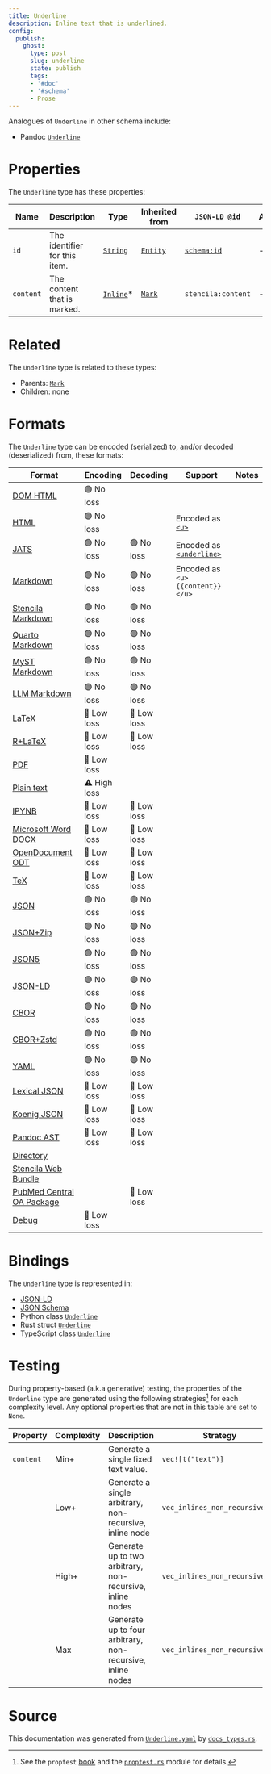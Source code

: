 ```yaml
---
title: Underline
description: Inline text that is underlined.
config:
  publish:
    ghost:
      type: post
      slug: underline
      state: publish
      tags:
      - '#doc'
      - '#schema'
      - Prose
---
```


Analogues of `Underline` in other schema include:
- Pandoc [`Underline`](https://github.com/jgm/pandoc-types/blob/master/src/Text/Pandoc/Definition.hs)


# Properties

The `Underline` type has these properties:

| Name      | Description                   | Type                                                                | Inherited from                                                     | `JSON-LD @id`                        | Aliases |
| --------- | ----------------------------- | ------------------------------------------------------------------- | ------------------------------------------------------------------ | ------------------------------------ | ------- |
| `id`      | The identifier for this item. | [`String`](https://stencila.ghost.io/docs/reference/schema/string)  | [`Entity`](https://stencila.ghost.io/docs/reference/schema/entity) | [`schema:id`](https://schema.org/id) | -       |
| `content` | The content that is marked.   | [`Inline`](https://stencila.ghost.io/docs/reference/schema/inline)* | [`Mark`](https://stencila.ghost.io/docs/reference/schema/mark)     | `stencila:content`                   | -       |

# Related

The `Underline` type is related to these types:

- Parents: [`Mark`](https://stencila.ghost.io/docs/reference/schema/mark)
- Children: none

# Formats

The `Underline` type can be encoded (serialized) to, and/or decoded (deserialized) from, these formats:

| Format                                                                               | Encoding     | Decoding   | Support                                                                                                      | Notes |
| ------------------------------------------------------------------------------------ | ------------ | ---------- | ------------------------------------------------------------------------------------------------------------ | ----- |
| [DOM HTML](https://stencila.ghost.io/docs/reference/formats/dom.html)                | 🟢 No loss    |            |                                                                                                              |
| [HTML](https://stencila.ghost.io/docs/reference/formats/html)                        | 🟢 No loss    |            | Encoded as [`<u>`](https://developer.mozilla.org/en-US/docs/Web/HTML/Element/u)                              |
| [JATS](https://stencila.ghost.io/docs/reference/formats/jats)                        | 🟢 No loss    | 🟢 No loss  | Encoded as [`<underline>`](https://jats.nlm.nih.gov/articleauthoring/tag-library/1.3/element/underline.html) |
| [Markdown](https://stencila.ghost.io/docs/reference/formats/md)                      | 🟢 No loss    | 🟢 No loss  | Encoded as `<u>{{content}}</u>`                                                                              |
| [Stencila Markdown](https://stencila.ghost.io/docs/reference/formats/smd)            | 🟢 No loss    | 🟢 No loss  |                                                                                                              |
| [Quarto Markdown](https://stencila.ghost.io/docs/reference/formats/qmd)              | 🟢 No loss    | 🟢 No loss  |                                                                                                              |
| [MyST Markdown](https://stencila.ghost.io/docs/reference/formats/myst)               | 🟢 No loss    | 🟢 No loss  |                                                                                                              |
| [LLM Markdown](https://stencila.ghost.io/docs/reference/formats/llmd)                | 🟢 No loss    | 🟢 No loss  |                                                                                                              |
| [LaTeX](https://stencila.ghost.io/docs/reference/formats/latex)                      | 🔷 Low loss   | 🔷 Low loss |                                                                                                              |
| [R+LaTeX](https://stencila.ghost.io/docs/reference/formats/rnw)                      | 🔷 Low loss   | 🔷 Low loss |                                                                                                              |
| [PDF](https://stencila.ghost.io/docs/reference/formats/pdf)                          | 🔷 Low loss   |            |                                                                                                              |
| [Plain text](https://stencila.ghost.io/docs/reference/formats/text)                  | ⚠️ High loss |            |                                                                                                              |
| [IPYNB](https://stencila.ghost.io/docs/reference/formats/ipynb)                      | 🔷 Low loss   | 🔷 Low loss |                                                                                                              |
| [Microsoft Word DOCX](https://stencila.ghost.io/docs/reference/formats/docx)         | 🔷 Low loss   | 🔷 Low loss |                                                                                                              |
| [OpenDocument ODT](https://stencila.ghost.io/docs/reference/formats/odt)             | 🔷 Low loss   | 🔷 Low loss |                                                                                                              |
| [TeX](https://stencila.ghost.io/docs/reference/formats/tex)                          | 🔷 Low loss   | 🔷 Low loss |                                                                                                              |
| [JSON](https://stencila.ghost.io/docs/reference/formats/json)                        | 🟢 No loss    | 🟢 No loss  |                                                                                                              |
| [JSON+Zip](https://stencila.ghost.io/docs/reference/formats/json.zip)                | 🟢 No loss    | 🟢 No loss  |                                                                                                              |
| [JSON5](https://stencila.ghost.io/docs/reference/formats/json5)                      | 🟢 No loss    | 🟢 No loss  |                                                                                                              |
| [JSON-LD](https://stencila.ghost.io/docs/reference/formats/jsonld)                   | 🟢 No loss    | 🟢 No loss  |                                                                                                              |
| [CBOR](https://stencila.ghost.io/docs/reference/formats/cbor)                        | 🟢 No loss    | 🟢 No loss  |                                                                                                              |
| [CBOR+Zstd](https://stencila.ghost.io/docs/reference/formats/cbor.zstd)              | 🟢 No loss    | 🟢 No loss  |                                                                                                              |
| [YAML](https://stencila.ghost.io/docs/reference/formats/yaml)                        | 🟢 No loss    | 🟢 No loss  |                                                                                                              |
| [Lexical JSON](https://stencila.ghost.io/docs/reference/formats/lexical)             | 🔷 Low loss   | 🔷 Low loss |                                                                                                              |
| [Koenig JSON](https://stencila.ghost.io/docs/reference/formats/koenig)               | 🔷 Low loss   | 🔷 Low loss |                                                                                                              |
| [Pandoc AST](https://stencila.ghost.io/docs/reference/formats/pandoc)                | 🔷 Low loss   | 🔷 Low loss |                                                                                                              |
| [Directory](https://stencila.ghost.io/docs/reference/formats/directory)              |              |            |                                                                                                              |
| [Stencila Web Bundle](https://stencila.ghost.io/docs/reference/formats/swb)          |              |            |                                                                                                              |
| [PubMed Central OA Package](https://stencila.ghost.io/docs/reference/formats/pmcoap) |              | 🔷 Low loss |                                                                                                              |
| [Debug](https://stencila.ghost.io/docs/reference/formats/debug)                      | 🔷 Low loss   |            |                                                                                                              |

# Bindings

The `Underline` type is represented in:

- [JSON-LD](https://stencila.org/Underline.jsonld)
- [JSON Schema](https://stencila.org/Underline.schema.json)
- Python class [`Underline`](https://github.com/stencila/stencila/blob/main/python/python/stencila/types/underline.py)
- Rust struct [`Underline`](https://github.com/stencila/stencila/blob/main/rust/schema/src/types/underline.rs)
- TypeScript class [`Underline`](https://github.com/stencila/stencila/blob/main/ts/src/types/Underline.ts)

# Testing

During property-based (a.k.a generative) testing, the properties of the `Underline` type are generated using the following strategies[^1] for each complexity level. Any optional properties that are not in this table are set to `None`.

| Property  | Complexity | Description                                                | Strategy                       |
| --------- | ---------- | ---------------------------------------------------------- | ------------------------------ |
| `content` | Min+       | Generate a single fixed text value.                        | `vec![t("text")]`              |
|           | Low+       | Generate a single arbitrary, non-recursive, inline node    | `vec_inlines_non_recursive(1)` |
|           | High+      | Generate up to two arbitrary, non-recursive, inline nodes  | `vec_inlines_non_recursive(2)` |
|           | Max        | Generate up to four arbitrary, non-recursive, inline nodes | `vec_inlines_non_recursive(4)` |

# Source

This documentation was generated from [`Underline.yaml`](https://github.com/stencila/stencila/blob/main/schema/Underline.yaml) by [`docs_types.rs`](https://github.com/stencila/stencila/blob/main/rust/schema-gen/src/docs_types.rs).

[^1]: See the `proptest` [book](https://proptest-rs.github.io/proptest/) and the [`proptest.rs`](https://github.com/stencila/stencila/blob/main/rust/schema/src/proptests.rs) module for details.
